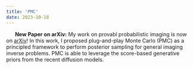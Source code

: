 ```yaml
---
title: 'PMC'
date: 2023-10-18
---
```


&nbsp;&nbsp;&nbsp;&nbsp;&nbsp; **New Paper on arXiv:** My work on provabl probabilistic imaging is now on [arXiv](https://arxiv.org/abs/2310.10835)! In this work, I proposed plug-and-play Monte Carlo (PMC) as a principled framework to perform posterior sampling for general imaging inverse problems. PMC is able to leverage the score-based generative priors from the recent diffusion models.
